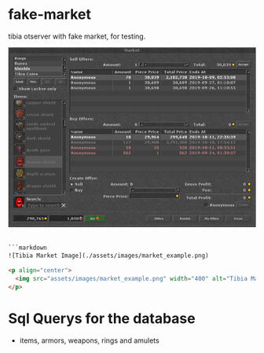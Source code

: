 # fake-market 
tibia otserver with fake market, for testing.

![Alt text](./assets/images/market_example.png "Optional title")
```

```markdown
![Tibia Market Image](./assets/images/market_example.png)
```

```markdown
<p align="center">
  <img src="assets/images/market_example.png" width="400" alt="Tibia Market">
</p>
```

# Sql Querys for the database
- items, armors, weapons, rings and amulets
